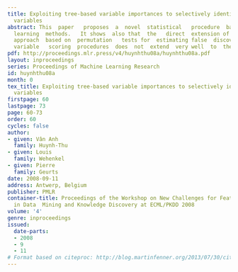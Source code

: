 ```yaml
---
title: Exploiting tree-based variable importances to selectively identify relevant
  variables
abstract: This  paper   proposes  a  novel  statistical   procedure  based  on   permutation  tests  for  extracting   a  subset  of  truly  relevant   variables  from   multivariate  importance  rankings   derived  from   tree-based  supervised
  learning  methods.   It shows  also that  the   direct  extension of  the  classical
  approach  based on  permutation   tests for  estimating false  discovery rates of  univariate
  variable   scoring  procedures  does  not  extend  very well  to  the  case  of   multivariate  tree-based  importance  measures.
pdf: http://proceedings.mlr.press/v4/huynhthu08a/huynhthu08a.pdf
layout: inproceedings
series: Proceedings of Machine Learning Research
id: huynhthu08a
month: 0
tex_title: Exploiting tree-based variable importances to selectively identify relevant
  variables
firstpage: 60
lastpage: 73
page: 60-73
order: 60
cycles: false
author:
- given: Vân Anh
  family: Huynh-Thu
- given: Louis
  family: Wehenkel
- given: Pierre
  family: Geurts
date: 2008-09-11
address: Antwerp, Belgium
publisher: PMLR
container-title: Proceedings of the Workshop on New Challenges for Feature Selection
  in Data  Mining and Knowledge Discovery at ECML/PKDD 2008
volume: '4'
genre: inproceedings
issued:
  date-parts:
  - 2008
  - 9
  - 11
# Format based on citeproc: http://blog.martinfenner.org/2013/07/30/citeproc-yaml-for-bibliographies/
---
```

